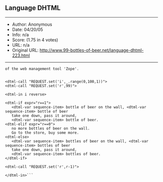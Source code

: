 
## Language DHTML ##
---
- Author: Anonymous
- Date: 04/20/05
- Info: n/a
- Score:  (1.75 in 4 votes)
- URL: n/a
- Original URL: http://www.99-bottles-of-beer.net/language-dhtml-223.html
---

```DTML (Document Template Markus Language) is the scripting language
of the web management tool 'Zope'.


<dtml-call "REQUEST.set('i',_.range(0,100,1))">
<dtml-call "REQUEST.set('r',99)">

<dtml-in i reverse>

<dtml-if expr="r==1">
   <dtml-var sequence-item> bottle of beer on the wall, <dtml-var
sequence-item> bottle of beer
   take one down, pass it around,
   <dtml-var sequence-item> bottle of beer.
<dtml-elif expr="r==0">
   no more bottles of beer on the wall.
   Go to the store, buy some more.
<dtml-else>
   <dtml-var sequence-item> bottles of beer on the wall, <dtml-var
sequence-item> bottles of beer
   take one down, pass it around,
   <dtml-var sequence-item> bottles of beer.
</dtml-if>

<dtml-call "REQUEST.set('r',r-1)">

</dtml-in>```